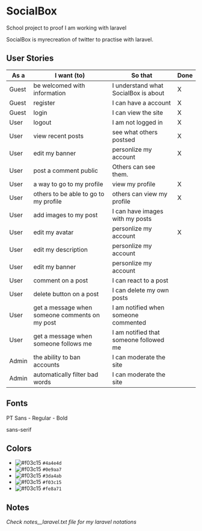 # SocialBox
School project to proof I am working with laravel

SocialBox is myrecreation of twitter to practise with laravel.

## User Stories

| As a | I want (to) | So that | Done |
| ------- | ---------------- | ---------------- | ---------------- |
| Guest | be welcomed with information | I understand what SocialBox is about | X |
| Guest | register | I can have a account | X |
| Guest | login | I can view the site | X |
| User | logout | I am not logged in | X |
| User | view recent posts | see what others postsed | X |
| User | edit my banner | personlize my account | X |
| User | post a comment public | Others can see them. |  |
| User | a way to go to my profile | view my profile | X |
| User | others to be able to go to my profile | others can view my profile | X |
| User | add images to my post | I can have images with my posts |  |
| User | edit my avatar | personlize my account | X |
| User | edit my description | personlize my account |  |
| User | edit my banner | personlize my account |  |
| User | comment on a post | I can react to a post |  |
| User | delete button on a post | I can delete my own posts |  |
| User | get a message when someone comments on my post | I am notified when someone commented |  |
| User | get a message when someone follows me | I am notified that someone followed me |  |
| Admin | the ability to ban accounts | I can moderate the site |  |
| Admin | automatically filter bad words | I can moderate the site |  |

## Fonts

PT Sans
    - Regular
    - Bold

sans-serif

## Colors

- ![#f03c15](https://placehold.it/15/4a4e4d/000000?text=+) `#4a4e4d`
- ![#f03c15](https://placehold.it/15/0e9aa7/000000?text=+) `#0e9aa7`
- ![#f03c15](https://placehold.it/15/3da4ab/000000?text=+) `#3da4ab`
- ![#f03c15](https://placehold.it/15/f6cd61/000000?text=+) `#f03c15`
- ![#f03c15](https://placehold.it/15/f03c15/000000?text=+) `#fe8a71`

## Notes
*Check notes__laravel.txt file for my laravel notations*
